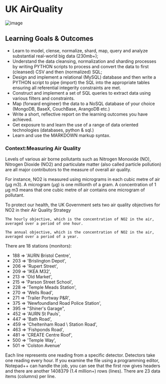 # UK AirQuality

![image](https://user-images.githubusercontent.com/40719064/146573808-26ab36dd-6da9-4231-99a6-7c2031ac0574.png)

## Learning Goals & Outcomes

- Learn to model, clense, normalize, shard, map, query and analyze substantial real-world big data (230mb+);
- Understand the data cleansing, normalization and sharding processes by writing PYTHON scripts to process and convert the data to first (cleansed) CSV and then (normalized) SQL;
- Design and implement a relational (MySQL) database and then write a PYTHON script to pipe (import) the SQL into the appropriate tables ensuring all referential integerity constraints are met.
- Construct and implement a set of SQL queries to extract data using various filters and constraints.
- Map (forward engineer) the data to a NoSQL database of your choice (MongoDB, BaseX, CouchBase, ArangoDB etc.)
- Write a short, reflective report on the learning outcomes you have achieved.
- Get exposure to and learn the use of a range of data oriented technologies (databases, python & sql.)
- Learn and use the MARKDOWN markup syntax.

### Context:Measuring Air Quality

Levels of various air borne pollutants such as Nitrogen Monoxide (NO), Nitrogen Dioxide (NO2) and particulate matter (also called particle pollution) are all major contributors to the measure of overall air quality.

For instance, NO2 is measured using micrograms in each cubic metre of air (µg m3). A microgram (µg) is one millionth of a gram. A concentration of 1 µg m3 means that one cubic metre of air contains one microgram of pollutant.

To protect our health, the UK Government sets two air quality objectives for NO2 in their Air Quality Strategy

    The hourly objective, which is the concentration of NO2 in the air, averaged over a period of one hour.

    The annual objective, which is the concentration of NO2 in the air, averaged over a period of a year.

There are 18 stations (monitors):

- 188 => 'AURN Bristol Centre',
- 203 => 'Brislington Depot',
- 206 => 'Rupert Street',
- 209 => 'IKEA M32',
- 213 => 'Old Market',
- 215 => 'Parson Street School',
- 228 => 'Temple Meads Station',
- 270 => 'Wells Road',
- 271 => 'Trailer Portway P&R',
- 375 => 'Newfoundland Road Police Station',
- 395 => "Shiner's Garage",
- 452 => 'AURN St Pauls',
- 447 => 'Bath Road',
- 459 => 'Cheltenham Road \ Station Road',
- 463 => 'Fishponds Road',
- 481 => 'CREATE Centre Roof',
- 500 => 'Temple Way',
- 501 => 'Colston Avenue'

Each line represents one reading from a specific detector. Detectors take one reading every hour. If you examine the file using a programming editor, Notepad++ can handle the job, you can see that the first row gives headers and there are another 1408379 (1.4 million+) rows (lines). There are 23 data items (columns) per line.
